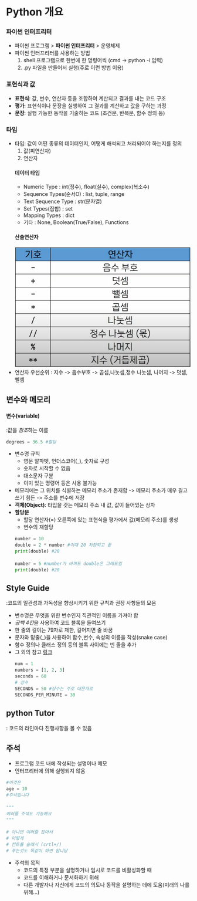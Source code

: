 # Python 개요

### 파이썬 인터프리터

- 파이썬 프로그램 > **파이썬 인터프리터** > 운영체제
- 파이썬 인터프리터를 사용하는 방법
    1. shell 프로그램으로 한번에 한 명령어씩 (cmd -> python -i 입력)
    2. .py 파일을 만들어서 실행(주로 이런 방법 이용)

### 표현식과 값

- **표현식**: 값, 변수, 연산자 등을 조합하여 계산되고 결과를 내는 코드 구조
- **평가**: 표현식이나 문장을 실행하여 그 결과를 계산하고 값을 구하는 과정
- **문장**: 실행 가능한 동작을 기술하는 코드
  (조건문, 반복문, 함수 정의 등)

### 타입
- 타입: 값이 어떤 종류의 데이터인지, 어떻게 해석되고 처리되어야 하는지를 정의
  1. 값(피연산자)
  2. 연산자
    #### 데이터 타입
    - Numeric Type : int(정수), float(실수), complex(복소수)
    - Sequence Types(순서O) : list, tuple, range
    - Text Sequence Type : str(문자열)
    - Set Types(집합) : set
    - Mapping Types : dict
    - 기타 : None, Boolean(True/False), Functions
   #### 산술연산자
   ![Alt text](image-1.png)
- 연산자 우선순위
  : 지수 -> 음수부호 -> 곱셉,나눗셈,정수 나눗셈, 나머지 -> 덧셈,뻴셈

## 변수와 메모리
#### 변수(variable)
:값을 *참조*하는 이름

```python
degrees = 36.5 #할당
```

- 변수명 규칙
  - 영문 알파벳, 언더스코어(_), 숫자로 구성
  - 숫자로 시작할 수 없음
  - 대소문자 구분
  - 이미 있는 명령어 등은 사용 불가능
- 메모리에는 그 위치를 식별하는 메모리 주소가 존재함 -> 메모리 주소가 매우 길고 쓰기 힘든 -> 주소를 변수에 저장
- **객체(Object)**: 타입을 갖는 메모리 주소 내 값, 값이 들어있는 상자
- **할당문**
  - 할당 연산자(=) 오른쪽에 있는 표현식을 평가에서 값(메모리 주소)를 생성
  - 변수의 재할당
  ```python
  number = 10
  double = 2 * number #이때 20 저장되고 끝
  print(double) #20

  number = 5 #number가 바껴도 double은 그래도임
  print(double) #20
  ```

## Style Guide
:코드의 일관성과 가독성을 향상시키기 위한 규칙과 권장 사항들의 모음

- 변수명은 무엇을 위한 변수인지 직관적인 이름을 가져야 함
- *공백 4칸*을 사용하여 코드 블록을 들여쓰기
- 한 줄의 길이는 79자로 제한, 길어지면 줄 바꿈
- 문자와 밑줄(_)을 사용하여 함수,변수, 속성의 이름을 작성(snake case)
- 함수 정의나 클래스 정의 등의 블록 사이에는 빈 줄을 추가
- 그 외의 참고 [링크](https://peps.python.org/pep-0008/)
    ```python
    num = 1
    numbers = [1, 2, 3]
    seconds = 60
    # 상수
    SECONDS = 50 #상수는 주로 대문자로
    SECONDS_PER_MINUTE = 30
    ```

## python Tutor
: 코드의 라인마다 진행사항을 볼 수 있음

## 주석
- 프로그램 코드 내에 작성되는 설명이나 메모
- 인터프리터에 의해 실행되지 않음
```python
#이것은 
age = 10
#주석입니다

"""
여러줄 주석도 가능해요
"""

# 아니면 여러줄 잡아서
# 이렇게 
# 컨트롤 슬래시 (crtl+/) 
# 푸는것도 똑같이 하면 됩니당

```
- 주석의 목적
  - 코드의 특정 부분을 설명하거나 임시로 코드를 비활성화할 때
  - 코드를 이해하거나 문서화하기 위해
  - 다른 개발자나 자신에게 코드의 의도나 동작을 설명하는 데에 도움(미래의 나를 위해...)






[def]: image.png
